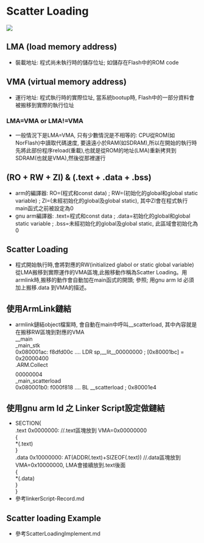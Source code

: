 # Scatter Loading 
![](https://github.com/sammiiT/Study-Report/blob/master/picture/ScatterLoading.png)

## LMA (load memory address)
* 裝載地址: 程式尚未執行時的儲存位址; 如儲存在Flash中的ROM code

## VMA (virtual memory address)
* 運行地址: 程式執行時的實際位址, 當系統bootup時, Flash中的一部分資料會被搬移到實際的執行位址

### LMA=VMA or LMA!=VMA
* 一般情況下是LMA=VMA, 只有少數情況是不相等的: CPU從ROM(如NorFlash)中讀取代碼速度, 要遠遠小於RAM(如SDRAM),所以在開始的執行時先將此部份程序reload(重載),也就是從ROM的地址(LMA)重新拷貝到SDRAM(也就是VMA),然後從那裡運行

## (RO + RW + ZI) & (.text + .data + .bss) 
* arm的編譯器: RO=(程式和const data) ; RW=(初始化的global和global static variable) ; ZI=(未經初始化的global及global static), 其中ZI會在程式執行main函式之前被設定為0
* gnu arm編譯器: .text=程式和const data ; .data=初始化的global和global static variable ; .bss=未經初始化的global及global static, 此區域會初始化為0

## Scatter Loading
* 程式開始執行時,會將對應的RW(initialized glabol or static global variable)從LMA搬移到實際運作的VMA區塊,此搬移動作稱為Scatter Loading。用armlink時,搬移的動作會自動加在main函式的開頭; 參照; 用gnu arm ld 必須加上搬移.data 到VMA的描述。

## 使用ArmLink鏈結
* armlink鏈結object檔案時, 會自動在main中呼叫__scatterload, 其中內容就是在搬移RW區塊到對應的VMA  
__main  
_main_stk  
0x080001ac: f8dfd00c .... LDR sp,__lit__00000000 ; [0x80001bc] = 0x20000400  
.ARM.Collect$$$$00000004  
_main_scatterload  
0x080001b0: f000f818 .... BL __scatterload ; 0x80001e4  

## 使用gnu arm ld 之 Linker Script設定做鏈結  
* SECTION{  
    .text 0x0000000:             //.text區塊放到 VMA=0x00000000  
    {  
        *(.text)  
    }  
    .data 0x10000000: AT(ADDR(.text)+SIZEOF(.text))  //.data區塊放到 VMA=0x10000000, LMA會接續放到.text後面  
    {  
        *(.data)  
    }  
}  
* 參考linkerScript-Record.md
## Scatter loading Example
* 參考ScatterLoadingImplement.md
